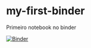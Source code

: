 # my-first-binder
Primeiro notebook no binder

[![Binder](https://mybinder.org/badge_logo.svg)](https://mybinder.org/v2/gh/victortocantins/my-first-binder/HEAD)
